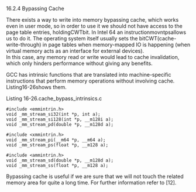 16.2.4 Bypassing Cache

There exists a way to write into memory bypassing cache, which works even in user mode, so in order to use it we should not have access to the page table entries, holdingCWTbit. In Intel 64 an instructionmovntpsallows us to do it. The operating system itself usually sets the bitCWT\(cache-write-through\) in page tables when memory-mapped IO is happening \(when virtual memory acts as an interface for external devices\).  
 In this case, any memory read or write would lead to cache invalidation, which only hinders performance without giving any benefits.

GCC has intrinsic functions that are translated into machine-specific instructions that perform memory operations without involving cache. Listing16-26shows them.

Listing 16-26.cache\_bypass\_intrinsics.c

```
#include <emmintrin.h>
void _mm_stream_si32(int *p, int a);
void _mm_stream_si128(int *p, __m128i a);
void _mm_stream_pd(double *p, __m128d a);

#include <xmmintrin.h>
void _mm_stream_pi(__m64 *p, __m64 a);
void _mm_stream_ps(float *p, __m128 a);

#include <ammintrin.h>
void _mm_stream_sd(double *p, __m128d a);
void _mm_stream_ss(float *p, __m128 a);
```

Bypassing cache is useful if we are sure that we will not touch the related memory area for quite a long time. For further information refer to \[12\].



